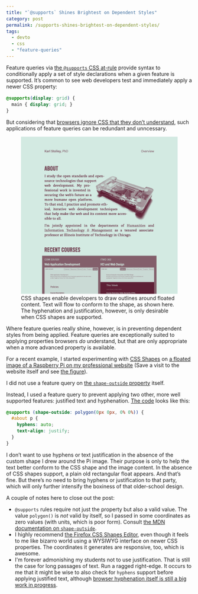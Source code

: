 ```yaml
---
title: "`@supports` Shines Brightest on Dependent Styles"
category: post
permalink: /supports-shines-brightest-on-dependent-styles/
tags:
  - devto
  - css
  - "feature-queries"
---
```


Feature queries via [the `@supports` CSS
at-rule](https://developer.mozilla.org/en-US/docs/Web/CSS/@supports) provide syntax to conditionally
apply a set of style declarations when a given feature is supported. It’s common to see web
developers test and immediately apply a newer CSS property:

```css
@supports(display: grid) {
  main { display: grid; }
}
```

But considering that [browsers ignore CSS that they don’t understand](https://developer.mozilla.org/en-US/docs/Learn/CSS/CSS_layout/Supporting_Older_Browsers#Creating_fallbacks_in_CSS), such applications of
feature queries can be redundant and unncessary.

<figure class="screenshot" id="img-stolley-co-screenshot">
  <img src="/assets/img/stolley-co-screenshot.png" alt="Screenshot of CSS shapes example" />
  <figcaption>
    CSS shapes enable developers to draw outlines around floated content. Text will flow to conform
    to the shape, as shown here. The hyphenation and justification, however, is only desirable when
    CSS shapes are supported.
  </figcaption>
</figure>

Where feature queries really shine, however, is in preventing dependent styles from being applied.
Feature queries are exceptionally suited to applying properties browsers *do* understand, but that
are only appropriate when a more advanced property is available.

For a recent example, I started experimenting with [CSS
Shapes](https://developer.mozilla.org/en-US/docs/Web/CSS/CSS_Shapes) on [a floated image of a
Raspberry Pi on my professional website](https://stolley.co/) (Save a visit to the website itself
and see [the figure](#img-stolley-co-screenshot)).

I did not use a feature query on [the `shape-outside`
property](https://github.com/karlstolley/stolley.co/commit/8595b8b4dfa1fb0417648ed2943d9cd269025a06#diff-ce5e030f2e2e2a50f18199464f07ea70)
itself.

Instead, I used a feature query to prevent applying two other, more well supported features:
justified text and hyphenation. [The
code](https://github.com/karlstolley/stolley.co/commit/e3fa2f5f8c30e20689d4649045e5b6c5b9fe4071)
looks like this:

```css
@supports (shape-outside: polygon(0px 0px, 0% 0%)) {
  #about p {
    hyphens: auto;
    text-align: justify;
  }
}
```

I don’t want to use hyphens or text justification in the absence of the custom shape I drew around
the Pi image. Their purpose is only to  help the text better conform to the CSS shape and the image
content. In the absence of CSS shapes support, a plain old rectangular float appears. And that’s fine.
But there’s no need to bring hyphens or justification to that party, which will only further intensify
the boxiness of that older-school design.

A couple of notes here to close out the post:

* `@supports` rules require not just the property but also a valid value. The value `polygon()` is
*not* valid by itself, so I passed in some coordinates as zero values (with units, which is poor
form). Consult [the MDN documentation on
`shape-outside`](https://developer.mozilla.org/en-US/docs/Web/CSS/shape-outside).
* I highly recommend [the Firefox CSS Shapes
Editor](https://developer.mozilla.org/en-US/docs/Tools/Page_Inspector/How_to/Edit_CSS_shapes), even
though it feels to me like bizarro world using a WYSIWYG interface on newer CSS properties. The
coordinates it generates are responsive, too, which is awesome.
* I'm forever admonishing my students not to use justification. That is still the case for long
passages of text. Run a ragged right-edge. It occurs to me that it might be wise to also check for
`hyphens` support before applying justified text, although [browser hyphenation itself is still a
big work in
progress](https://justmarkup.com/articles/2019-01-28-a-look-at-css-hyphenation-in-2019/).
